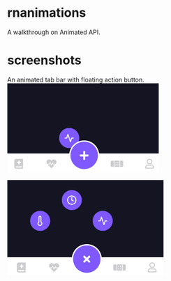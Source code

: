# rnanimations

A walkthrough on Animated API.

# screenshots

An animated tab bar with floating action button.
![init_state](./screenshots/init_state.png)

![final_state](./screenshots/final_state.png)

